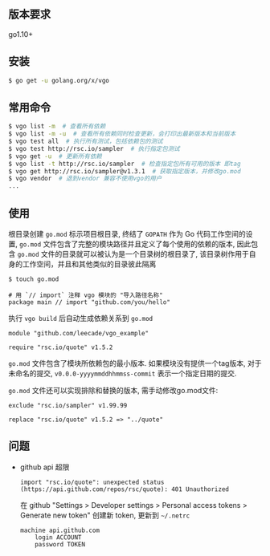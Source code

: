 ## 版本要求

go1.10+

## 安装

```sh
$ go get -u golang.org/x/vgo
```

## 常用命令

```sh
$ vgo list -m  # 查看所有依赖
$ vgo list -m -u  # 查看所有依赖同时检查更新，会打印出最新版本和当前版本
$ vgo test all  # 执行所有测试，包括依赖包的测试
$ vgo test http://rsc.io/sampler  # 执行指定包测试
$ vgo get -u  # 更新所有依赖
$ vgo list -t http://rsc.io/sampler  # 检查指定包所有可用的版本 即tag
$ vgo get http://rsc.io/sampler@v1.3.1  # 获取指定版本，并修改go.mod
$ vgo vendor  # 退到vendor 兼容不使用vgo的用户
...
```

## 使用

根目录创建 `go.mod` 标示项目根目录, 终结了 `GOPATH` 作为 Go 代码工作空间的设置, `go.mod` 文件包含了完整的模块路径并且定义了每个使用的依赖的版本, 因此包含 `go.mod` 文件的目录就可以被认为是一个目录树的根目录了, 该目录树作用于自身的工作空间，并且和其他类似的目录彼此隔离

```sh
$ touch go.mod
```


```
# 用 `// import` 注释 vgo 模块的 "导入路径名称"
package main // import "github.com/you/hello"
```

执行 `vgo build` 后自动生成依赖关系到 `go.mod`

```
module "github.com/leecade/vgo_example"

require "rsc.io/quote" v1.5.2
```

`go.mod` 文件包含了模块所依赖包的最小版本. 如果模块没有提供一个tag版本, 对于未命名的提交, `v0.0.0-yyyymmddhhmmss-commit` 表示一个指定日期的提交.

`go.mod` 文件还可以实现排除和替换的版本, 需手动修改go.mod文件:

```
exclude "rsc.io/sampler" v1.99.99

replace "rsc.io/quote" v1.5.2 => "../quote"
```

## 问题

- github api 超限

    ```
    import "rsc.io/quote": unexpected status (https://api.github.com/repos/rsc/quote): 401 Unauthorized
    ```

    在 github "Settings > Developer settings > Personal access tokens > Generate new token" 创建新 token, 更新到 `~/.netrc`

    ```
    machine api.github.com
        login ACCOUNT
        password TOKEN
    ```
